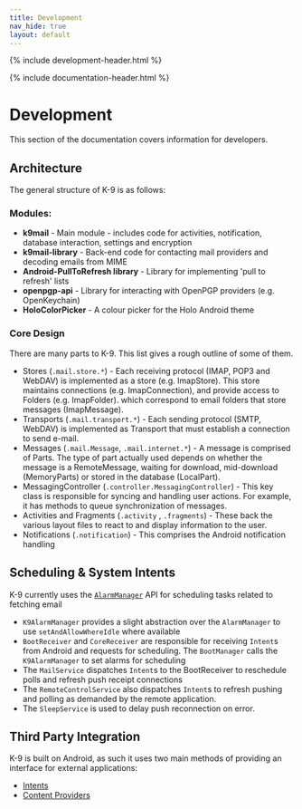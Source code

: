 ```yaml
---
title: Development 
nav_hide: true
layout: default
---
```


{% include development-header.html %}

{% include documentation-header.html %}

# Development

This section of the documentation covers information for developers.

## Architecture

The general structure of K-9 is as follows:

### Modules:

* **k9mail** - Main module - includes code for activities, notification, database interaction, settings and encryption
* **k9mail-library** - Back-end code for contacting mail providers and decoding emails from MIME
* **Android-PullToRefresh library** - Library for implementing 'pull to refresh' lists
* **openpgp-api** - Library for interacting with OpenPGP providers (e.g. OpenKeychain)
* **HoloColorPicker** - A colour picker for the Holo Android theme

### Core Design

There are many parts to K-9. This list gives a rough outline of some of them.

* Stores (`.mail.store.*`) - Each receiving protocol (IMAP, POP3 and WebDAV) is implemented as a store (e.g. ImapStore). This store maintains connections (e.g. ImapConnection), and provide access to Folders (e.g. ImapFolder). which correspond to email folders that store messages (ImapMessage).
* Transports (`.mail.transport.*`) - Each sending protocol (SMTP, WebDAV) is implemented as Transport that must establish a connection to send e-mail.
* Messages (`.mail.Message`, `.mail.internet.*`) - A message is comprised of Parts. The type of part actually used depends on whether the message is a RemoteMessage, waiting for download, mid-download (MemoryParts) or stored in the database (LocalPart).
* MessagingController (`.controller.MessagingController`) - This key class is responsible for syncing and handling user actions. For example, it has methods to queue synchronization of messages.
* Activities and Fragments (`.activity` , `.fragments`) - These back the various layout files to react to and display information to the user.
* Notifications (`.notification`) - This comprises the Android notification handling

## Scheduling & System Intents

K-9 currently uses the [`AlarmManager`](https://developer.android.com/reference/android/app/AlarmManager.html) API for scheduling tasks related to fetching email

* `K9AlarmManager` provides a slight abstraction over the `AlarmManager` to use `setAndAllowWhereIdle` where available
* `BootReceiver` and `CoreReceiver` are responsible for receiving `Intent`s from Android and requests for scheduling. The `BootManager` calls the `K9AlarmManager` to set alarms for scheduling
* The `MailService` dispatches `Intent`s to the BootReceiver to reschedule polls and refresh push receipt connections
* The `RemoteControlService` also dispatches `Intent`s to refresh pushing and polling as demanded by the remote application.
* The `SleepService` is used to delay push reconnection on error.


## Third Party Integration

K-9 is built on Android, as such it uses two main methods of providing an interface for external applications:

* [Intents](/documentation/development/intents.html)
* [Content Providers](/documentation/development/contentProviders.html)
